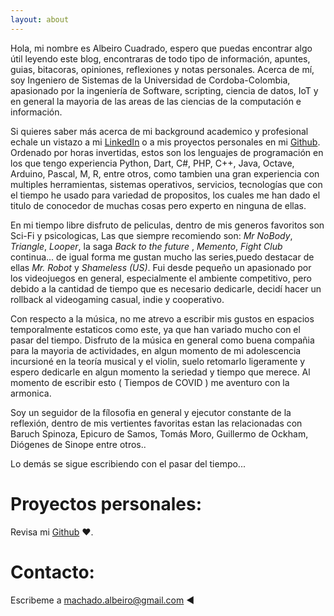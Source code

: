 ```yaml
---
layout: about
---
```


Hola, mi nombre es Albeiro Cuadrado, espero que puedas encontrar algo útil leyendo este blog, encontraras de todo tipo de información, apuntes, guias, bitacoras, opiniones, reflexiones y notas personales. Acerca de mí, soy Ingeniero de Sistemas de la Universidad de Cordoba-Colombia, apasionado por la ingeniería de Software, scripting, ciencia de datos, IoT y en general la mayoria de las areas de las ciencias de la computación e información.

Si quieres saber más acerca de mi background academico y profesional echale un vistazo a mi [LinkedIn](https://www.linkedin.com/in/albcm/) o a mis proyectos personales en mi [Github](https://github.com/albcm). 
Ordenado por horas invertidas, estos son los lenguajes de programación en los que tengo experiencia Python, Dart, C#, PHP, C++, Java, Octave, Arduino, Pascal, M, R, entre otros, como tambien una gran experiencia con multiples herramientas, sistemas operativos, servicios, tecnologías que con el tiempo he usado para variedad de propositos, los cuales me han dado el titulo de conocedor de muchas cosas pero experto en ninguna de ellas.

En mi tiempo libre disfruto de peliculas, dentro de mis generos favoritos son Sci-Fi y psicologicas, Las que siempre recomiendo son: *Mr NoBody*, *Triangle*, *Looper*, la saga *Back to the future* , *Memento*, *Fight Club* continua...  de igual forma me gustan mucho las series,puedo destacar de ellas *Mr. Robot* y *Shameless (US)*. Fui desde pequeño un apasionado por los videojuegos en general, especialmente el ambiente competitivo, pero debido a la cantidad de tiempo que es necesario dedicarle, decidí hacer un rollback al videogaming casual, indie y cooperativo.  

Con respecto a la música, no me atrevo a escribir mis gustos en espacios temporalmente estaticos como este, ya que han variado mucho con el pasar del tiempo. Disfruto de la música en general como buena compañia para la mayoria de actividades, en algun momento de mi adolescencia incursioné en la teoría musical y el violin, suelo retomarlo ligeramente y espero dedicarle en algun momento la seriedad y tiempo que merece. Al momento de escribir esto ( Tiempos de COVID ) me  aventuro con la armonica. 

Soy un seguidor de la fílosofia en general y ejecutor constante de la reflexión, dentro de mis vertientes favoritas estan las relacionadas con Baruch Spinoza, Epicuro de Samos, Tomás Moro, Guillermo de Ockham, Diógenes de Sinope entre otros..


Lo demás se sigue escribiendo con el pasar del tiempo...

# Proyectos personales:
Revisa mi [Github](https://github.com/albcm) ♥.

# Contacto:
Escribeme a [machado.albeiro@gmail.com](https://albcm.github.io/me/) ◄
